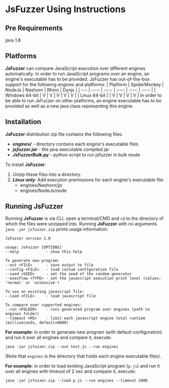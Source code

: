# JsFuzzer Using Instructions

Pre Requirements
----
java 1.8

Platforms
----
**JsFuzzer** can compare JavaScript execution over different engines automatically.
In order to run JavaScript programs over an engine, an engine's executable has to be provided.
JsFuzzer has out-of-the-box support for the following engines and platforms:
| Platform | SpiderMonkey | NodeJs | Nashorn | Rhino | Dynjs |
| --- | :---: | :---: | :---: | :---: | :---: |
| Windows 64-bit | V | V | V | V | V |
| Linux 64-bit |  | V | V | V | V |
In order to be able to run JsFuzzer on other platforms, an engine executable has to be provided as well as a new java class representing this engine.

Installation
----
__JsFuzzer__ distribution zip file contains the following files:
* ___engines/___ - directory contains each engine's executable files
* ___jsfuzzer.jar___ - the java executable compiled jar
* ___JsFuzzerBulk.py___ - python script to run jsfuzzer in bulk mode

To install __JsFuzzer__:
1. Unzip these files into a directory.
2. ***Linux only***: Add execution premissions for each engine's executable file:
    * engines/Nashorn/jjs
    * engines/NodeJs/node

Running JsFuzzer
----
Running __JsFuzzer__ is via CLI, open a terminal/CMD and ```cd``` to the directory of which the files were unzipped into.
Running __JsFuzzer__ with no arguments ```java -jar jsfuzzer.zip``` prints usage information:
```
JsFuzzer version 1.0

usage: JsFuzzer [OPTIONS]
--help            - show this help

To generate new program:
--out <FILE>      - save output to file
--config <FILE>   - load costum configuration file
--seed <SEED>     - set the seed of the random generator
--execFlow <TYPE> - set the javascript execution print level (values: 'normal' or 'extensive')

To use an existing javascript file:
--load <FILE>     - load javascript file

To compare over supported engines:
--run <FOLDER>    - runs generated program over engines (path to engines folder)
--timeout <MS>    - limit each javascript engine total runtime (milliseconds, default=8000)
```
__For example__: in order to generate new program (with default configuration) and run it over all engines and compare it, execute:
```
java -jar jsfuzzer.zip --out test.js --run engines
```
(Note that ```engines```
is the directory that holds each engine executable files).

__For example__: in order to load existing JavaScript program (```p.js```) and run it over all engines with timeout of 2 sec and compare it, execute:
```
java -jar jsfuzzer.zip --load p.js --run engines --timeout 2000
```
